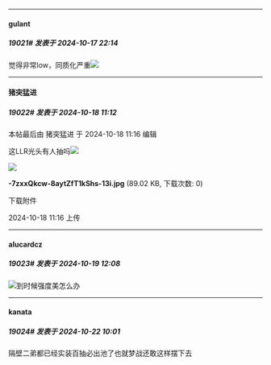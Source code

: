 ﻿
*****

####  gulant  
##### 19021#       发表于 2024-10-17 22:14

觉得非常low，同质化严重<img src="https://static.saraba1st.com/image/smiley/face2017/124.png" referrerpolicy="no-referrer">


*****

####  猪突猛进  
##### 19022#       发表于 2024-10-18 11:12

 本帖最后由 猪突猛进 于 2024-10-18 11:16 编辑 

这LLR光头有人抽吗<img src="https://static.saraba1st.com/image/smiley/face2017/067.png" referrerpolicy="no-referrer">

<img src="https://img.saraba1st.com/forum/202410/18/111602eee1r4errhwrr1ph.jpg" referrerpolicy="no-referrer">

<strong>-7zxxQkcw-8aytZfT1kShs-13i.jpg</strong> (89.02 KB, 下载次数: 0)

下载附件

2024-10-18 11:16 上传


*****

####  alucardcz  
##### 19023#       发表于 2024-10-19 12:08

<img src="https://static.saraba1st.com/image/smiley/face2017/264.png" referrerpolicy="no-referrer">到时候强度美怎么办


*****

####  kanata  
##### 19024#       发表于 2024-10-22 10:01

隔壁二弟都已经实装百抽必出池了也就梦战还敢这样摆下去

